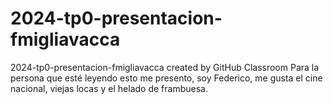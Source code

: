 # 2024-tp0-presentacion-fmigliavacca
2024-tp0-presentacion-fmigliavacca created by GitHub Classroom
Para la persona que esté leyendo esto me presento, soy Federico, me gusta el cine nacional, viejas locas y el helado de frambuesa. 
